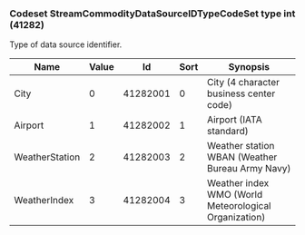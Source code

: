 ### Codeset StreamCommodityDataSourceIDTypeCodeSet type int (41282)

Type of data source identifier.

| Name           | Value | Id       | Sort | Synopsis                                              |
|----------------|-------|----------|------|-------------------------------------------------------|
| City           | 0     | 41282001 | 0    | City (4 character business center code)               |
| Airport        | 1     | 41282002 | 1    | Airport (IATA standard)                               |
| WeatherStation | 2     | 41282003 | 2    | Weather station WBAN (Weather Bureau Army Navy)       |
| WeatherIndex   | 3     | 41282004 | 3    | Weather index WMO (World Meteorological Organization) |

